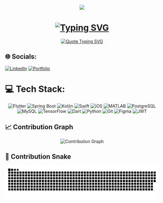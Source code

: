 <p align="center">
  <img src="https://capsule-render.vercel.app/api?type=waving&color=gradient&text=Hello!&height=100&section=header"/>
</p>

<!-- Typing SVG -->
<h1 align="center"> 
  <a href="https://git.io/typing-svg">
    <img src="https://readme-typing-svg.demolab.com?font=Fira+Code&weight=600&size=25&duration=4000&pause=1000&color=6FA4FC&center=true&vCenter=true&random=false&width=600&lines=Hi+there!+%F0%9F%91%8B;I'm+Anuj+Jain!;I+specialize+in+Full+Stack+App+Dev;Scalable+App+Development" alt="Typing SVG" />
  </a>
</h1>

<!-- Quote Typing SVG -->
<p align="center">
  <a href="https://git.io/typing-svg">
    <img src="https://readme-typing-svg.demolab.com?font=Fira+Code&weight=500&size=20&duration=4000&pause=10000&color=98C379&center=true&vCenter=true&width=600&lines=Passionate+about+creating+apps+:)" alt="Quote Typing SVG" />
  </a>
</p>

## 🌐 Socials:
[![LinkedIn](https://img.shields.io/badge/LinkedIn-%230077B5.svg?logo=linkedin&logoColor=white)](https://linkedin.com/in/anuj-jain-work)
[![Portfolio](https://img.shields.io/badge/Portfolio-%23FFA500.svg?style=plastic&logo=google-chrome&logoColor=white)](https://anujjainwork.github.io/resume-portfolio)

# 💻 Tech Stack:
<div align="center">

![Flutter](https://img.shields.io/badge/Flutter-%2302569B.svg?style=plastic&logo=Flutter&logoColor=white)
![Spring Boot](https://img.shields.io/badge/Spring%20Boot-%236DB33F.svg?style=plastic&logo=Spring&logoColor=white)
![Kotlin](https://img.shields.io/badge/Kotlin-%230095D5.svg?style=plastic&logo=kotlin&logoColor=white)
![Swift](https://img.shields.io/badge/Swift-%23FA7343.svg?style=plastic&logo=swift&logoColor=white)
![iOS](https://img.shields.io/badge/iOS-%23000000.svg?style=plastic&logo=apple&logoColor=white)
![MATLAB](https://img.shields.io/badge/MATLAB-%23FF8800.svg?style=plastic&logo=Mathworks&logoColor=white)
![PostgreSQL](https://img.shields.io/badge/PostgreSQL-%23336791.svg?style=plastic&logo=postgresql&logoColor=white)
![MySQL](https://img.shields.io/badge/MySQL-%234479A1.svg?style=plastic&logo=mysql&logoColor=white)
![TensorFlow](https://img.shields.io/badge/TensorFlow-%23FF6F00.svg?style=plastic&logo=tensorflow&logoColor=white)
![Dart](https://img.shields.io/badge/Dart-%230175C2.svg?style=plastic&logo=dart&logoColor=white)
![Python](https://img.shields.io/badge/Python-%233776AB.svg?style=plastic&logo=python&logoColor=white)
![Git](https://img.shields.io/badge/Git-%23F05033.svg?style=plastic&logo=git&logoColor=white)
![Figma](https://img.shields.io/badge/Figma-%23000000.svg?style=plastic&logo=figma&logoColor=white)
![JWT](https://img.shields.io/badge/JWT-%23D63AFF.svg?style=plastic&logo=json-web-tokens&logoColor=white)

</div>

<!-- Contribution Graph -->
<h2>📈 Contribution Graph</h2>
<p align="center">
  <img src="https://github-readme-activity-graph.vercel.app/graph?username=anujjainwork&theme=react-dark&hide_border=true&custom_title=Contribution%20Graph" alt="Contribution Graph" />
</p>

<h2>🐍 Contribution Snake</h2>
<div align = "center">
<img src="https://github.com/anujjainwork/anujjainwork/blob/output/github-snake-dark.svg" alt="Snake Animation" />
</div>
